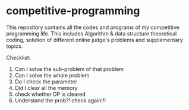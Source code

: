 # competitive-programming
This repository contains all the codes and programs of my competitive programming life. This includes Algorithm &amp; data structure theoretical coding, solution of different online judge's problems and supplementary topics.

Checklist:
  1. Can I solve the sub-problem of that problem
  2. Can I solve the whole problem
  3. Do I check the parameter
  4. Did I clear all the memory
  5. check whether DP is cleared
  6. Understand the prob?! check again!!!

